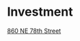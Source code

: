 # Investment

[860 NE 78th Street](Investment%20f0be97eaf8724b6a8a1a3b8596300f2e/860%20NE%2078th%20Street%20dc82b14328784b19a417af116e03bfd6.md)